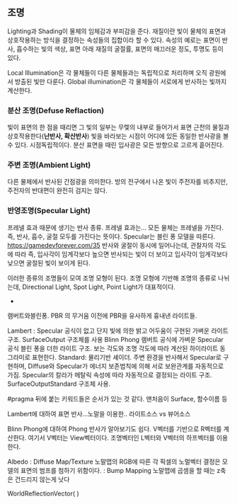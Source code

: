 ## 조명

Lighting과  Shading이 물체의 임체감과 부피감을 준다.
재질이란 빛이 물체의 표면과 상호작용하는 방식을 결정하는 속성들의 집합이라 할 수 있다. 속성의 예로는 표면이 반사, 흡수하는 빛의 색상, 표면 아래 재질의 굴절률, 표면의 매끄러운 정도, 투명도 등이 있다.

Local Illumination은 각 물체들이 다른 물체들과는 독립적으로 처리하며 오직 광원에서 방출된 빛만 다룬다.
Global illumination은 각 물체들이 서로에게 반사하는 빛까지 계산한다.

### 분산 조명(Defuse Reflaction)

빛이 표면의 한 점을 때리면 그 빛의 일부는 무렟의 내부로 들어가서 표면 근천의 물질과 상호작용한다(**난반사, 확산반사**)
빛을 바라보는 시점이 어디에 있든 동일한 반사광을 볼 수 있다. 시점독립적이다.
분산 표면을 때린 입사광은 모든 방향으로 고르게 흩어진다.

### 주변 조명(Ambient Light)

다른 물체에서 반사된 간점광을 의미한다. 방의 전구에서 나온 빛이 주전자를 비추지만, 주전자의 반대편이 완전히 검지는 않다.

### 반영조명(Specular Light)

프레넬 효과 때문에 생기는 반사 종류. 프레넬 효과는...
모든 물체는 프레넬을 가진다.
즉, 반사, 흡수, 굴절 모두를 가진다는 뜻이다. Specular는 블린 퐁 모델을 따른다. 
https://gamedevforever.com/35
반사와 굴절이 동시에 일어나는데, 관찰자의 각도에 따라 즉, 입사각이 임계각보다 높으면 반사되는 빛이 더 보이고
입사각이 임계각보다 낮으면 굴절된 빛이 보이게 된다.

이러한 종류의 조명들이 모여 조명 모형이 된다.
조명 모형에 기반해 조명의 종류로 나뉘는데,
Directional Light, Spot Light, Point Light가 대표적이다.

+
램버트와블린퐁. PBR 의 무거움 이전에 PBR을 유사하게 흉내낸 라이트들.

Lambert : Specular 공식이 없고 단지 빛에 의한 밝고 어두움이 구현된 가벼운 라이트구조. SurfaceOutput 구조체를 사용
Blinn Phong 램버트 공식에 가벼운 Specular 공식 블린 퐁을 더한 라이트 구조. 보는 각도와 조명 각도에 따라 계산된 하이라이트 동그라미로 표현한다.
Standard: 물리기반 셰이더. 주변 환경을 반사해서 Specular로 구현하며, Diffuse와 Specular가 에너지 보존법칙에 의해 서로 보완관계를 자동적으로 가짐. Specular의 칼라가 메탈릭 속성에 따라 자동적으로 결정되는 라이트 구조.
SurfaceOutputStandard 구조체 사용.

#pragma 뒤에 붙는 키워드들은 순서가 있는 것 같다. 맨처음이 Surface, 함수이름 등

Lambert에 대하여
표면 반사...노말을 이용한.. 라이트소스 vs 뷰어소스

Blinn Phong에 대하여
Phong 반사가 알아보기도 쉽다. V벡터를 기반으로 R벡터를 계산한다. 여기서 V벡터는 View벡터이다. 조명벡터인 L벡터와 V벡터의 하프벡터를 이용한다.

Albedo : Diffuse Map/Texture
노말맵의 RGB에 따른 각 픽셀의 노멀벡터 결정은 모델의 표면의 범프를 첨하기 위함이다. : Bump Mapping
노말맵에 곱셈을 할 때는 z축은 건드리지 않는게 낫다

WorldReflectionVector( )

